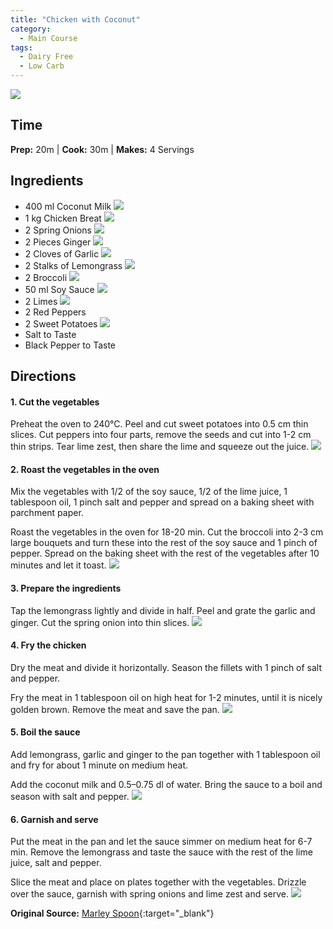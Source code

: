 ```yaml
---
title: "Chicken with Coconut"
category:
  - Main Course
tags:
  - Dairy Free
  - Low Carb
---
```


![](/cooking/assets/images/chicken-with-coconut/chicken-with-coconut.jpeg)

## Time
**Prep:** 20m | **Cook:** 30m | **Makes:** 4 Servings

## Ingredients
* 400 ml Coconut Milk 
![](/cooking/assets/images/chicken-with-coconut/coconut-milk.jpeg)
* 1 kg Chicken Breat 
![](/cooking/assets/images/chicken-with-coconut/meat-chicken-filet.jpg)
* 2 Spring Onions
![](/cooking/assets/images/chicken-with-coconut/onions-spring.jpg)
* 2 Pieces Ginger
![](/cooking/assets/images/chicken-with-coconut/ginger.jpg)
* 2 Cloves of Garlic
![](/cooking/assets/images/chicken-with-coconut/garlic.jpg)
* 2 Stalks of Lemongrass
![](/cooking/assets/images/chicken-with-coconut/lemongrass.jpg)
* 2 Broccoli
![](/cooking/assets/images/chicken-with-coconut/brocolli.jpg)
* 50 ml Soy Sauce
![](/cooking/assets/images/chicken-with-coconut/soy-source.jpeg)
* 2 Limes
![](/cooking/assets/images/chicken-with-coconut/lime.jpg)
* 2 Red Peppers
[](/cooking/assets/images/chicken-with-coconut/paprika-red.jpeg)
* 2 Sweet Potatoes
![](/cooking/assets/images/chicken-with-coconut/sweet-potato.jpg)
* Salt to Taste
* Black Pepper to Taste

## Directions
#### 1. Cut the vegetables
Preheat the oven to 240°C. Peel and cut sweet potatoes into 0.5 cm thin slices. Cut peppers into four parts, remove the seeds and cut into 1-2 cm thin strips. Tear lime zest, then share the lime and squeeze out the juice.
![](/cooking/assets/images/chicken-with-coconut/step-1.jpeg)
#### 2. Roast the vegetables in the oven
Mix the vegetables with 1/2 of the soy sauce, 1/2 of the lime juice, 1 tablespoon oil, 1 pinch salt and pepper and spread on a baking sheet with parchment paper.

Roast the vegetables in the oven for 18-20 min. Cut the broccoli into 2-3 cm large bouquets and turn these into the rest of the soy sauce and 1 pinch of pepper. Spread on the baking sheet with the rest of the vegetables after 10 minutes and let it toast.
![](/cooking/assets/images/chicken-with-coconut/step-2.jpeg)
#### 3. Prepare the ingredients
Tap the lemongrass lightly and divide in half. Peel and grate the garlic and ginger. Cut the spring onion into thin slices.
![](/cooking/assets/images/chicken-with-coconut/step-3.jpeg)
#### 4. Fry the chicken 
Dry the meat and divide it horizontally. Season the fillets with 1 pinch of salt and pepper.

Fry the meat in 1 tablespoon oil on high heat for 1-2 minutes, until it is nicely golden brown. Remove the meat and save the pan.
![](/cooking/assets/images/chicken-with-coconut/step-4.jpeg)
#### 5. Boil the sauce
Add lemongrass, garlic and ginger to the pan together with 1 tablespoon oil and fry for about 1 minute on medium heat.

Add the coconut milk and 0.5–0.75 dl of water. Bring the sauce to a boil and season with salt and pepper.
![](/cooking/assets/images/chicken-with-coconut/step-5.jpeg)
#### 6. Garnish and serve
Put the meat in the pan and let the sauce simmer on medium heat for 6-7 min. Remove the lemongrass and taste the sauce with the rest of the lime juice, salt and pepper.

Slice the meat and place on plates together with the vegetables. Drizzle over the sauce, garnish with spring onions and lime zest and serve.
![](/cooking/assets/images/chicken-with-coconut/step-6.jpeg)

**Original Source:** [Marley Spoon](https://marleyspoon.se/menu/107813-low-carb-kyckling-med-kokos-och-faergglada-ugnsgroensaker){:target="_blank"}

